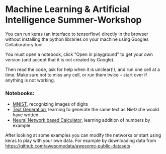# Machine Learning & Artificial Intelligence Summer-Workshop

You can run keras (an interface to tensorflow) directly in the browser without installing the python libraries on your machine using Googles Collaboratory tool.

You must open a notebook, click "Open in playground" to get your own version (and accept that it is not created by Google).

Then read the code, ask for help when it is unclear(!), and run one cell at a time. Make sure not to miss any cell, or run them twice – start over if anything is not working.

### Notebooks:

- [MNIST](https://colab.research.google.com/drive/1CQNqdLp4sMOCyGiCgZic57D42xbjRf9y#scrollTo=cttxuQgZjtJl), recognizing images of digits
- [Text Generation](https://colab.research.google.com/drive/1v8kVoM_Gn_E7LlykZLqYrtc8U-eY7Nt_), learning to generate the same text as Nietzche would have written
- [Neural Network based Calculator](https://colab.research.google.com/drive/1zA-B4QszWnmaqtRd3PE9XBoFCdX47kUq#scrollTo=1Wkt7b8rzTI0), learning addition of numbers by example

After looking at some examples you can modify the networks or start using keras to play with your own data. For example by downloading data from https://github.com/awesomedata/awesome-public-datasets
